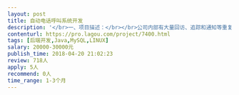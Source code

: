 ```yaml
---                
layout: post       
title: 自动电话呼叫系统开发           
description: '</br>一、项目描述：</br></br>公司内部有大量回访、追踪和通知等重复性电话业务，需要设计一套自动语音外呼系统进行事项通知和回访，有简单的语音识别（利用用第三方API）和沟通功能，具备多线程并发呼叫能力。</br></br>二、主要功能点：</br>整体系统的架构方案：包括硬件系统架构部署方案、软件后端部分的开发编写。</br>主要功能包括：号码数据的导入和呼叫、预先录制语音进行通知或者TTS语音合成进行通话过程、通话录音保存。主要完成功能点的后端开发任务。</br></br>三、可参考产品：</br>讯飞、阿里等ASR、TTS系统等</br></br>四、人员要求：</br></br>1、有通信语音产品或类型产品的开发经验；</br>2、精通Java开发，熟练使用MySQL等关系型数据库等；</br>3、有良好的沟通能力，打造精品的态度。一旦合作成功，后期还有大量项目可以合作。</br>'     
contenturl: https://pro.lagou.com/project/7400.html      
tags: [后端开发,Java,MySQL,LINUX]            
salary: 20000-30000元          
publish_time: 2018-04-20 21:02:23         
review: 718人                   
apply: 5人                   
recommend: 0人                   
time_range: 1-3个月              
---                 
```

